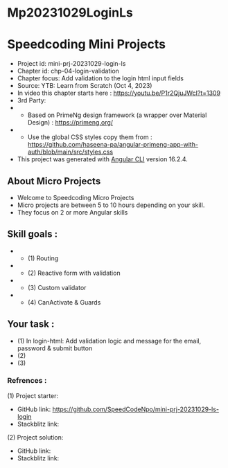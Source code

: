 # Mp20231029LoginLs

# Speedcoding Mini Projects

- Project id: mini-prj-20231029-login-ls
- Chapter id: chp-04-login-validation
- Chapter focus: Add validation to the login html input fields
- Source: YTB: Learn from Scratch (Oct 4, 2023) 
- In video this chapter starts here : https://youtu.be/P1r2QjuJWcI?t=1309
- 3rd Party: 
-   - Based on PrimeNg design framework (a wrapper over Material Design) :  https://primeng.org/
-   - Use the global CSS styles copy them from :  https://github.com/haseena-pa/angular-primeng-app-with-auth/blob/main/src/styles.css
- This project was generated with [Angular CLI](https://github.com/angular/angular-cli) version 16.2.4.

## About Micro Projects

- Welcome to Speedcoding Micro Projects
- Micro projects are between 5 to 10 hours depending on your skill.
- They focus on 2 or more Angular skills


## Skill goals :
- - (1) Routing
- - (2) Reactive form with validation
- - (3) Custom validator
- - (4) CanActivate & Guards

## Your task :

- (1) In login-html: Add validation logic and message for the email, password & submit button
- (2)
- (3) 

### Refrences :

(1) Project starter:

- GitHub link: https://github.com/SpeedCodeNpo/mini-prj-20231029-ls-login
- Stackblitz link:

(2) Project solution:

- GitHub link: 
- Stackblitz link: